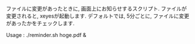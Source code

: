 ファイルに変更があったときに, 画面上にお知らせするスクリプト.
ファイルが変更されると, xeyesが起動します.
デフォルトでは, 5分ごとに, ファイルに変更があったかをチェックします.

Usage : ./reminder.sh hoge.pdf &
